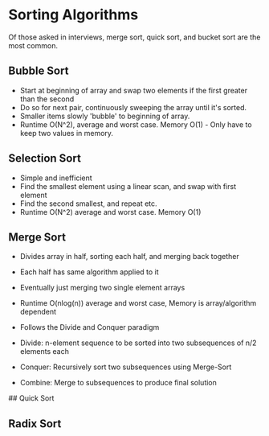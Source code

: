 # Sorting Algorithms

Of those asked in interviews, merge sort, quick sort, and bucket sort are the most common.

## Bubble Sort
- Start at beginning of array and swap two elements if the first greater than the second
- Do so for next pair, continuously sweeping the array until it's sorted.
- Smaller items slowly 'bubble' to beginning of array.
- Runtime O(N^2), average and worst case. Memory O(1) - Only have to keep two values in memory.

## Selection Sort
- Simple and inefficient
- Find the smallest element using a linear scan, and swap with first element
- Find the second smallest, and repeat etc.
- Runtime O(N^2) average and worst case. Memory O(1)

## Merge Sort
- Divides array in half, sorting each half, and merging back together
- Each half has same algorithm applied to it
- Eventually just merging two single element arrays
- Runtime O(nlog(n)) average and worst case, Memory is array/algorithm dependent

- Follows the Divide and Conquer paradigm
- Divide: n-element sequence to be sorted into two subsequences of n/2 elements each
- Conquer: Recursively sort two subsequences using Merge-Sort
- Combine: Merge to subsequences to produce final solution


## Quick Sort


## Radix Sort
 
